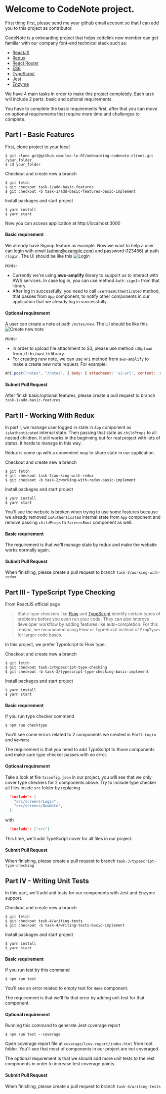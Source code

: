 # Welcome to CodeNote project.

First thing first, please send me your github email account so that I can add you to this project as contributor.

CodeNote is a onboarding project that helps codelink new member can get familiar with our company font-end technical stack such as:
- [ReactJS](https://reactjs.org/docs/getting-started.html)
- [Redux](https://redux.js.org/)
- [React Router](https://reacttraining.com/react-router/core/guides/philosophy)
- [ES6](http://es6-features.org/)
- [TypeScript](https://www.typescriptlang.org/)
- [Jest](https://jestjs.io/)
- [Enzyme](https://airbnb.io/enzyme/)

We have 4 main tasks in order to make this project completely. Each task will include 2 parts: basic and optional requirements.

You have to complete the basic requirements first, after that you can move on optional requirements that require more time and challenges to complete.

## Part I - Basic Features

First, clone project to your local
```
$ git clone git@github.com:leo-le-07/onboarding-codenote-client.git /your_folder
$ cd your_folder
```
Checkout and create new a branch
```
$ git fetch
$ git checkout task-1/add-basic-features
$ git checkout -b task-1/add-basic-features-basic-implement
```

Install packages and start project
```
$ yarn install
$ yarn start
```

Now you can access application at http://localhost:3000

#### Basic requirement
We already have Signup feature as example.
Now we want to help a user can login with email (admin@example.com) and password (123456) at path `/login`.
The UI should be like this
![Login](https://raw.githubusercontent.com/leo-le-07/onboarding-codenote-client/task-1/add-basic-features/src/assets/screenshots/login.png)

_Hints:_
- Currently we're using **aws-amplify** library to support us to interact with AWS services. In case log in, you can use method `Auth.signIn` from that library.
- After log in successfully, you need to call `userHasAuthenticated` method, that passes from `App` component, to notify other components in our application that we already log in successfully.


#### Optional requirement
A user can create a note at path `/notes/new`.
The UI should be like this
![Create new note](https://raw.githubusercontent.com/leo-le-07/onboarding-codenote-client/task-1/add-basic-features/src/assets/screenshots/new-note.png)

_Hints:_
- In order to upload file attachment to S3, please use method `s3Upload` from `/libs/awsLib` library.
- For creating new note, we can use `API` method from `aws-amplify` to make a create new note request. For example:
```javascript
API.post("notes", "/notes", { body: { attachment: 's3-url', content: 'our note content' }});
```

#### Submit Pull Request
After finish basic/optional features, please create a pull request to branch `task-1/add-basic-features`


## Part II - Working With Redux
In part I, we manage user logged in state in `App` component as `isAuthenticated` internal state. Then passing that state as `childProps` to all nested children. It still works in the beginning but for real project with lots of states, it hards to manage in this way.

Redux is come up with a convenient way to share state in our application.

Checkout and create new a branch
```
$ git fetch
$ git checkout task-2/working-with-redux
$ git checkout -b task-2/working-with-redux-basic-implement
```
Install packages and start project
```
$ yarn install
$ yarn start
```
You'll see the website is broken when trying to use some features because we already removed `isAuthenticated` internal state from `App` component and remove passing `childProps` to `ScreensRoot` component as well.

#### Basic requirement
The requirement is that we'll manage state by redux and make the website works normally again.

#### Submit Pull Request
When finishing, please create a pull request to branch `task-2/working-with-redux`

## Part III - TypeScript Type Checking
From ReactJS official page
> Static type checkers like [Flow](https://flow.org/) and [TypeScript](https://www.typescriptlang.org/) identify certain types of problems before you even run your code. They can also improve developer workflow by adding features like auto-completion. For this reason, we recommend using Flow or TypeScript instead of `PropTypes` for larger code bases.

In this project, we prefer TypeScript to Flow type.

Checkout and create new a branch
```
$ git fetch
$ git checkout task-3/typescript-type-checking
$ git checkout -b task-3/typescript-type-checking-basic-implement
```
Install packages and start project
```
$ yarn install
$ yarn start
```

#### Basic requirement
If you run type checker command
```
$ npm run checktype
```
You'll see some errors related to 2 components we created in Part I: `Login` and `NewNote`

The requirement is that you need to add TypeScript to those components and make sure type checker passes with no error.

#### Optional requirement
Take a look at file `tsconfig.json` in our project, you will see that we only cover type checkers for 2 components above. Try to include type checker all files inside `src` folder by replacing
```json
  "include": [
    "src/screens/Login",
    "src/screens/NewNote",
  ]
```
with
```json
  "include": ["src"]
```
This time, we'll add TypeScript cover for all files in our project.

#### Submit Pull Request
When finishing, please create a pull request to branch `task-3/typescript-type-checking`

## Part IV - Writing Unit Tests
In this part, we'll add unit tests for our components with Jest and Enzyme support.

Checkout and create new a branch
```
$ git fetch
$ git checkout task-4/writing-tests
$ git checkout -b task-4/writing-tests-basic-implement
```
Install packages and start project
```
$ yarn install
$ yarn start
```

#### Basic requirement
If you run test by this command
```
$ npm run test
```
You'll see an error related to empty test for `Home` component.

The requirement is that we'll fix that error by adding unit test for that component.

#### Optional requirement
Running this command to generate Jest coverage report
```
$ npm run test --coverage
```
Open coverage report file at `coverage/lcov-report/index.html` from root folder. You'll see that most of components in our project are not coveraged.

The optional requirement is that we should add more unit tests to the rest components in order to increase test coverage points.

#### Submit Pull Request
When finishing, please create a pull request to branch `task-4/writing-tests`
